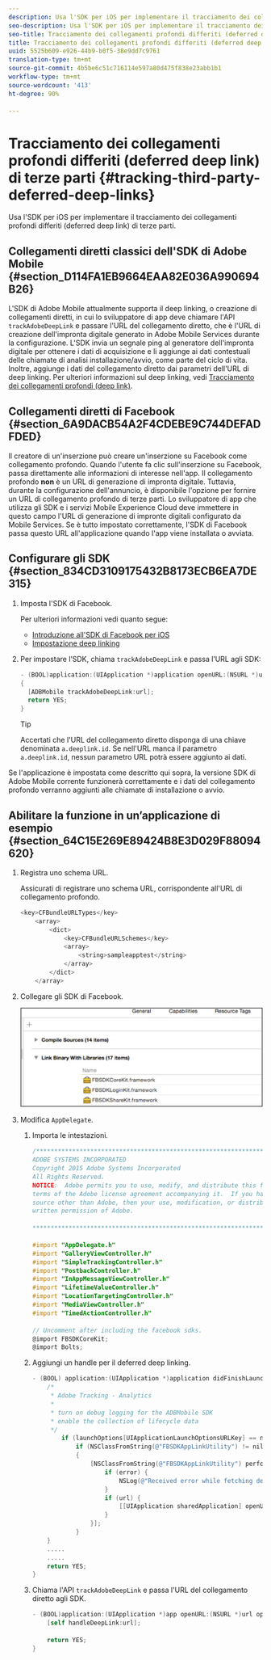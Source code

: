 ```yaml
---
description: Usa l'SDK per iOS per implementare il tracciamento dei collegamenti profondi differiti (deferred deep link) di terze parti.
seo-description: Usa l'SDK per iOS per implementare il tracciamento dei collegamenti profondi differiti (deferred deep link) di terze parti.
seo-title: Tracciamento dei collegamenti profondi differiti (deferred deep link) di terze parti
title: Tracciamento dei collegamenti profondi differiti (deferred deep link) di terze parti
uuid: 5525b609-e926-44b9-b0f5-38e9dd7c9761
translation-type: tm+mt
source-git-commit: 4b5be6c51c716114e597a80d475f838e23abb1b1
workflow-type: tm+mt
source-wordcount: '413'
ht-degree: 90%

---
```



# Tracciamento dei collegamenti profondi differiti (deferred deep link) di terze parti {#tracking-third-party-deferred-deep-links}

Usa l&#39;SDK per iOS per implementare il tracciamento dei collegamenti profondi differiti (deferred deep link) di terze parti.

## Collegamenti diretti classici dell&#39;SDK di Adobe Mobile {#section_D114FA1EB9664EAA82E036A990694B26}

L&#39;SDK di Adobe Mobile attualmente supporta il deep linking, o creazione di collegamenti diretti, in cui lo sviluppatore di app deve chiamare l&#39;API `trackAdobeDeepLink` e passare l&#39;URL del collegamento diretto, che è l&#39;URL di creazione dell&#39;impronta digitale generato in Adobe Mobile Services durante la configurazione. L&#39;SDK invia un segnale ping al generatore dell&#39;impronta digitale per ottenere i dati di acquisizione e li aggiunge ai dati contestuali delle chiamate di analisi installazione/avvio, come parte del ciclo di vita. Inoltre, aggiunge i dati del collegamento diretto dai parametri dell&#39;URL di deep linking. Per ulteriori informazioni sul deep linking, vedi [Tracciamento dei collegamenti profondi (deep link)](/help/ios/acquisition-main/tracking-deep-links/tracking-deep-links.md).

## Collegamenti diretti di Facebook {#section_6A9DACB54A2F4CDEBE9C744DEFADFDED}

Il creatore di un&#39;inserzione può creare un&#39;inserzione su Facebook come collegamento profondo. Quando l&#39;utente fa clic sull&#39;inserzione su Facebook, passa direttamente alle informazioni di interesse nell&#39;app. Il collegamento profondo **non** è un URL di generazione di impronta digitale. Tuttavia, durante la configurazione dell&#39;annuncio, è disponibile l&#39;opzione per fornire un URL di collegamento profondo di terze parti. Lo sviluppatore di app che utilizza gli SDK e i servizi Mobile  Experience Cloud deve immettere in questo campo l&#39;URL di generazione di impronte digitali configurato da Mobile Services. Se è tutto impostato correttamente, l&#39;SDK di Facebook passa questo URL all&#39;applicazione quando l&#39;app viene installata o avviata.

## Configurare gli SDK  {#section_834CD3109175432B8173ECB6EA7DE315}

1. Imposta l&#39;SDK di Facebook.

   Per ulteriori informazioni vedi quanto segue:

   * [Introduzione all&#39;SDK di Facebook per iOS](https://developers.facebook.com/docs/ios/getting-started)
   * [Impostazione deep linking](https://developers.facebook.com/docs/app-ads/deep-linking#os)

1. Per impostare l’SDK, chiama `trackAdobeDeepLink` e passa l’URL agli SDK:

   ```objective-c
   - (BOOL)application:(UIApplication *)application openURL:(NSURL *)url sourceApplication:(NSString *)sourceApplication annotation:(id)annotation 
   { 
     [ADBMobile trackAdobeDeepLink:url]; 
     return YES; 
   }
   ```

   >[!TIP]
   >
   >Accertati che l&#39;URL del collegamento diretto disponga di una chiave denominata `a.deeplink.id`. Se nell&#39;URL manca il parametro `a.deeplink.id`, nessun parametro URL potrà essere aggiunto ai dati.

Se l&#39;applicazione è impostata come descritto qui sopra, la versione SDK di Adobe Mobile corrente funzionerà correttamente e i dati del collegamento profondo verranno aggiunti alle chiamate di installazione o avvio.

## Abilitare la funzione in un’applicazione di esempio {#section_64C15E269E89424B8E3D029F88094620}

1. Registra uno schema URL.

   Assicurati di registrare uno schema URL, corrispondente all&#39;URL di collegamento profondo.

   ```objective-c
   <key>CFBundleURLTypes</key> 
       <array> 
           <dict> 
               <key>CFBundleURLSchemes</key> 
               <array> 
                   <string>sampleapptest</string> 
               </array> 
           </dict> 
       </array>
   ```

1. Collegare gli SDK di Facebook.

   ![Risorse Facebook](assets/link-fb-sdk.jpg)

1. Modifica `AppDelegate`.

   1. Importa le intestazioni.

      ```objective-c
      /************************************************************************* 
      ADOBE SYSTEMS INCORPORATED 
      Copyright 2015 Adobe Systems Incorporated 
      All Rights Reserved. 
      NOTICE:  Adobe permits you to use, modify, and distribute this file in accordance with the 
      terms of the Adobe license agreement accompanying it.  If you have received this file from a 
      source other than Adobe, then your use, modification, or distribution of it requires the prior 
      written permission of Adobe. 
      
      **************************************************************************/ 
      
      #import "AppDelegate.h" 
      #import "GalleryViewController.h" 
      #import "SimpleTrackingController.h" 
      #import "PostbackController.h" 
      #import "InAppMessageViewController.h" 
      #import "LifetimeValueController.h" 
      #import "LocationTargetingController.h" 
      #import "MediaViewController.h" 
      #import "TimedActionController.h"
      
      // Uncomment after including the facebook sdks. 
      @import FBSDKCoreKit; 
      @import Bolts;
      ```

   1. Aggiungi un handle per il deferred deep linking.

      ```objective-c
      - (BOOL) application:(UIApplication *)application didFinishLaunchingWithOptions:(NSDictionary *)launchOptions { 
          /* 
           * Adobe Tracking - Analytics 
           * 
           * turn on debug logging for the ADBMobile SDK 
           * enable the collection of lifecycle data 
           */ 
              if (launchOptions[UIApplicationLaunchOptionsURLKey] == nil) { 
                  if (NSClassFromString(@"FBSDKAppLinkUtility") != nil) 
                  { 
                      [NSClassFromString(@"FBSDKAppLinkUtility") performSelector:@selector(fetchDeferredAppLink:) withObject:^(NSURL *url, NSError *error) { 
                          if (error) { 
                              NSLog(@"Received error while fetching deferred app link %@", error); 
                          } 
                          if (url) { 
                              [[UIApplication sharedApplication] openURL:url]; 
                          } 
                      }]; 
                  } 
          } 
          ..... 
          ..... 
          return YES; 
      }
      ```

   1. Chiama l&#39;API `trackAdobeDeepLink` e passa l&#39;URL del collegamento diretto agli SDK.

      ```objective-c
      - (BOOL)application:(UIApplication *)app openURL:(NSURL *)url options:(NSDictionary<NSString *, id> *)options { 
          [self handleDeepLink:url]; 
      
          return YES; 
      }
      ```

